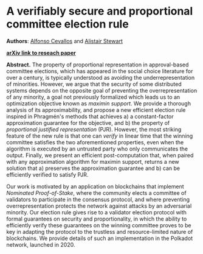 # A verifiably secure and proportional committee election rule

**Authors**: [Alfonso Cevallos](/research_team_members/alfonso.html) and [Alistair Stewart](/research_team_members/alistair.html)

**[arXiv link to reseach paper](https://arxiv.org/abs/2004.12990)**

**Abstract.** The property of proportional representation in approval-based committee elections, which has appeared in the social choice literature for over a century, is typically understood as avoiding the underrepresentation of minorities. However, we argue that the security of some distributed systems depends on the opposite goal of preventing the overrepresentation of any minority, a goal not previously formalized which leads us to an optimization objective known as *maximin support*. We provide a thorough analysis of its approximability, and propose a new efficient election rule inspired in Phragmén's methods 
that achieves a) a constant-factor approximation guarantee for the objective, and b) the property of *proportional justified representation* (PJR). However, the most striking feature of the new rule is that one can *verify* in linear time that the winning committee satisfies the two aforementioned properties, even when the algorithm is executed by an untrusted party who only communicates the output. Finally, we present an efficient post-computation that, when paired with any approximation algorithm for maximin support, returns a new solution that a) preserves the approximation guarantee and b) can be efficiently verified to satisfy PJR.

Our work is motivated by an application on blockchains that implement *Nominated Proof-of-Stake*, where the community elects a committee of validators to participate in the consensus protocol, and where preventing overrepresentation protects the network against attacks by an adversarial minority. Our election rule gives rise to a validator election protocol with formal guarantees on security and proportionality, in which the ability to efficiently verify these guarantees on the winning committee proves to be key in adapting the protocol to the trustless and resource-limited nature of blockchains. 
We provide details of such an implementation in the Polkadot network, launched in 2020.